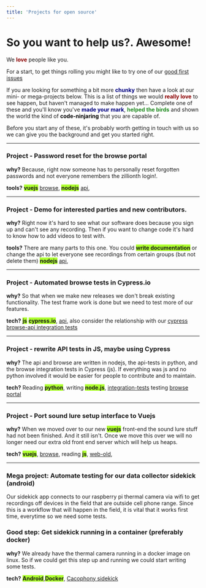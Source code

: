 ```yaml
---
title: 'Projects for open source'
---
```


# So you want to help us?.  Awesome!  

We  <b style='color:darkred'>love</b> people like you. 

For a start, to get things rolling you might like to try one of our [good first issues](https://github.com/search?utf8=%E2%9C%93&q=org%3ATheCacophonyProject+is%3Aopen+is%3Aissue+label%3A%22good+first+issue%22&type=Issues)

If you are looking for something a bit more <b style='color:navy'>chunky</b> then have a look at our mini- or mega-projects below.   This is a list of things we would <b style='color:darkred'>really love</b> to see happen, but haven't managed to make happen yet...    Complete one of these and you'll know you've <b style='color:navy'>made your mark</b>, <b style='color:forestgreen'>helped the birds</b> and shown the world the kind of <b style='color:black'>code-ninjaring</b> that you are capable of. 

Before you start any of these, it's probably worth getting in touch with us so we can give you the background  and get you started right. 
___

###  Project - Password reset for the browse portal
**why?** Because, right now someone has to personally reset forgotten passwords and not everyone remembers the zillionth login!.  

**tools?** <b style='background-color:GreenYellow'>vuejs</b>  [browse](https://github.com/TheCacophonyProject/cacophony-browse), <b style='background-color:GreenYellow'>nodejs</b>  [api](https://github.com/TheCacophonyProject/cacophony-api),
___

###  Project - Demo for interested parties and new contributors.
**why?** Right now it's hard to see what our  software does because you sign up and can't see any recording.   Then if you want to change code it's hard to know how to add videos to test with.   

**tools?** There are many parts to this one.   You could <b style='background-color:GreenYellow'>write documentation</b> or change the api to let everyone see recordings from certain groups (but not delete them) <b style='background-color:GreenYellow'>nodejs</b>  [api](https://github.com/TheCacophonyProject/cacophony-api), 


___

###  Project - Automated browse tests in Cypress.io
**why?**  So that when we make new releases we don't break existing functionality.  The test frame work is done but we need to test more of our features.

**tech?** <b style='background-color:GreenYellow'>js</b> <b style='background-color:GreenYellow'>cypress.io</b>, [api](https://github.com/TheCacophonyProject/cacophony-api), also consider the relationship with our [cypress browse-api integration tests](https://github.com/TheCacophonyProject/integration-tests)


___

###  Project - rewrite API tests in JS, maybe using Cypress
**why?**  The api and browse are written in nodejs, the api-tests in python, and the browse integration tests in Cypress (js).   If everything was js and no python involved it would be easier for people to contribute and to maintain. 

**tech?** Reading <b style='background-color:GreenYellow'>python</b>, writing <b style='background-color:GreenYellow'>node.js</b>, [integration-tests](https://github.com/TheCacophonyProject/integration-tests) testing [browse portal](https://github.com/TheCacophonyProject/cacophony-browse)

___

###  Project - Port sound lure setup interface to Vuejs
**why?** When we moved over to our new <b style='background-color:GreenYellow'>vuejs</b> front-end the sound lure stuff had not been finished.   And it still isn't.   Once we move this over we will no longer need our extra old front end server which will help us heaps. 

**tech?** <b style='background-color:GreenYellow'>vuejs</b>, [browse](https://github.com/TheCacophonyProject/cacophony-browse), reading <b style='background-color:GreenYellow'>js</b>, [web-old](https://github.com/TheCacophonyProject/cacophony-web-old),  

___


### Mega project:  Automate testing for our data collector sidekick (android)
Our sidekick app connects to our raspberry pi thermal camera via wifi to get recordings off devices in the field that are outside cell phone range.   Since this is a workflow that will happen in the field, it is vital that it works first time, everytime so we need some tests. 

### Good step:  Get sidekick running in a container (preferably docker)
**why?**  We already have the thermal camera running in a docker image on linux.   So if we could get this step up and running we could start writing some tests. 

**tech?**  <b style='background-color:GreenYellow'>Android</b>,<b style='background-color:GreenYellow'>Docker</b>, [Cacophony sidekick](https://github.com/TheCacophonyProject/sidekick)


 